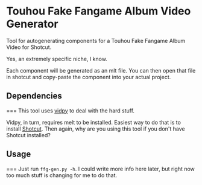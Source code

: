 # Touhou Fake Fangame Album Video Generator

Tool for autogenerating components for a Touhou Fake Fangame Album Video for Shotcut.

Yes, an extremely specific niche, I know.

Each component will be generated as an mlt file. 
You can then open that file in shotcut and copy-paste the component into your actual project.

## Dependencies
===
This tool uses [vidpy](https://github.com/antiboredom/vidpy) to deal with the hard stuff.

Vidpy, in turn, requires melt to be installed. Easiest way to do that is to install [Shotcut](https://www.shotcut.org). 
Then again, why are you using this tool if you don't have Shotcut installed?

## Usage
===
Just run `ffg-gen.py -h`. 
I could write more info here later, but right now too much stuff is changing for me to do that.
